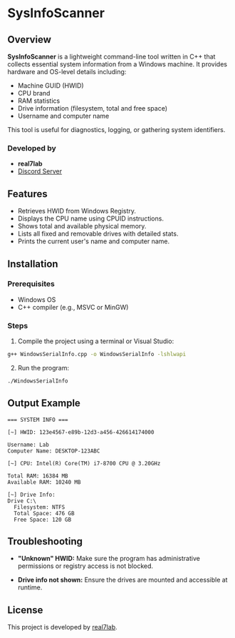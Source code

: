 # SysInfoScanner

## Overview

**SysInfoScanner** is a lightweight command-line tool written in C++ that collects essential system information from a Windows machine. It provides hardware and OS-level details including:

* Machine GUID (HWID)
* CPU brand
* RAM statistics
* Drive information (filesystem, total and free space)
* Username and computer name

This tool is useful for diagnostics, logging, or gathering system identifiers.

### Developed by

* **real7lab**
* [Discord Server](https://discord.gg/FzCpzcRnrz)

## Features

* Retrieves HWID from Windows Registry.
* Displays the CPU name using CPUID instructions.
* Shows total and available physical memory.
* Lists all fixed and removable drives with detailed stats.
* Prints the current user's name and computer name.

## Installation

### Prerequisites

* Windows OS
* C++ compiler (e.g., MSVC or MinGW)

### Steps

1. Compile the project using a terminal or Visual Studio:

```bash
g++ WindowsSerialInfo.cpp -o WindowsSerialInfo -lshlwapi
````

2. Run the program:

```bash
./WindowsSerialInfo
```

## Output Example

```
=== SYSTEM INFO ===

[~] HWID: 123e4567-e89b-12d3-a456-426614174000

Username: Lab
Computer Name: DESKTOP-123ABC

[~] CPU: Intel(R) Core(TM) i7-8700 CPU @ 3.20GHz

Total RAM: 16384 MB
Available RAM: 10240 MB

[~] Drive Info:
Drive C:\
  Filesystem: NTFS
  Total Space: 476 GB
  Free Space: 120 GB
```

## Troubleshooting

* **"Unknown" HWID:**
  Make sure the program has administrative permissions or registry access is not blocked.

* **Drive info not shown:**
  Ensure the drives are mounted and accessible at runtime.

## License

This project is developed by [real7lab](https://discord.gg/visionn).
